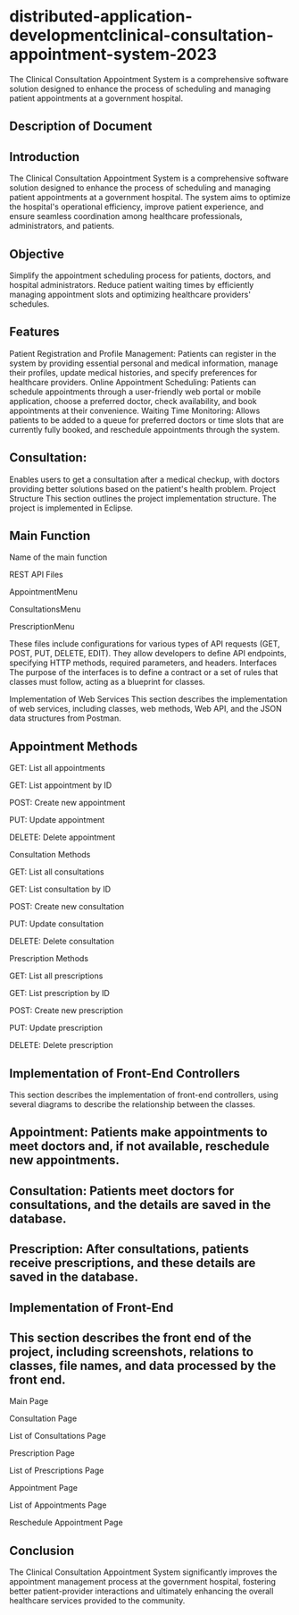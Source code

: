 # distributed-application-developmentclinical-consultation-appointment-system-2023
The Clinical Consultation Appointment System is a comprehensive software solution designed to enhance the process of scheduling and managing patient appointments at a government hospital.

## Description of Document

## Introduction
The Clinical Consultation Appointment System is a comprehensive software solution designed to enhance the process of scheduling and managing patient appointments at a government hospital. The system aims to optimize the hospital's operational efficiency, improve patient experience, and ensure seamless coordination among healthcare professionals, administrators, and patients.

## Objective
Simplify the appointment scheduling process for patients, doctors, and hospital administrators.
Reduce patient waiting times by efficiently managing appointment slots and optimizing healthcare providers' schedules.

## Features
Patient Registration and Profile Management: Patients can register in the system by providing essential personal and medical information, manage their profiles, update medical histories, and specify preferences for healthcare providers.
Online Appointment Scheduling: Patients can schedule appointments through a user-friendly web portal or mobile application, choose a preferred doctor, check availability, and book appointments at their convenience.
Waiting Time Monitoring: Allows patients to be added to a queue for preferred doctors or time slots that are currently fully booked, and reschedule appointments through the system.

## Consultation: 
Enables users to get a consultation after a medical checkup, with doctors providing better solutions based on the patient's health problem.
Project Structure
This section outlines the project implementation structure. The project is implemented in Eclipse.

## Main Function
Name of the main function

REST API Files

AppointmentMenu

ConsultationsMenu

PrescriptionMenu

These files include configurations for various types of API requests (GET, POST, PUT, DELETE, EDIT). They allow developers to define API endpoints, specifying HTTP methods, required parameters, and headers. Interfaces
The purpose of the interfaces is to define a contract or a set of rules that classes must follow, acting as a blueprint for classes.

Implementation of Web Services
This section describes the implementation of web services, including classes, web methods, Web API, and the JSON data structures from Postman.

## Appointment Methods

GET: List all appointments

GET: List appointment by ID

POST: Create new appointment

PUT: Update appointment

DELETE: Delete appointment

Consultation Methods

GET: List all consultations

GET: List consultation by ID

POST: Create new consultation

PUT: Update consultation

DELETE: Delete consultation

Prescription Methods

GET: List all prescriptions

GET: List prescription by ID

POST: Create new prescription

PUT: Update prescription

DELETE: Delete prescription

## Implementation of Front-End Controllers
This section describes the implementation of front-end controllers, using several diagrams to describe the relationship between the classes.

## Appointment: Patients make appointments to meet doctors and, if not available, reschedule new appointments.

## Consultation: Patients meet doctors for consultations, and the details are saved in the database.

## Prescription: After consultations, patients receive prescriptions, and these details are saved in the database.

## Implementation of Front-End

## This section describes the front end of the project, including screenshots, relations to classes, file names, and data processed by the front end.

Main Page

Consultation Page

List of Consultations Page

Prescription Page

List of Prescriptions Page

Appointment Page

List of Appointments Page

Reschedule Appointment Page

## Conclusion
The Clinical Consultation Appointment System significantly improves the appointment management process at the government hospital, fostering better patient-provider interactions and ultimately enhancing the overall healthcare services provided to the community.
